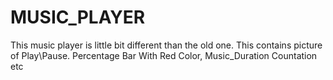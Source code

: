# MUSIC_PLAYER
This music player is little bit different than the old one. This contains picture of Play\Pause. Percentage Bar With Red Color, Music_Duration Countation etc
